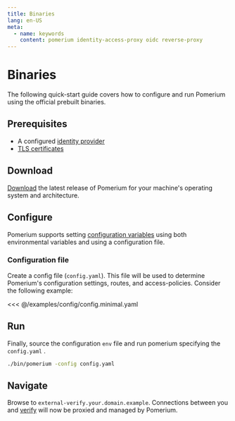 ```yaml
---
title: Binaries
lang: en-US
meta:
  - name: keywords
    content: pomerium identity-access-proxy oidc reverse-proxy
---
```


# Binaries

The following quick-start guide covers how to configure and run Pomerium using the official prebuilt binaries.

## Prerequisites

- A configured [identity provider]
- [TLS certificates]

## Download

[Download] the latest release of Pomerium for your machine's operating system and architecture.

## Configure

Pomerium supports setting [configuration variables] using both environmental variables and using a configuration file.

### Configuration file

Create a config file (`config.yaml`). This file will be used to determine Pomerium's configuration settings, routes, and access-policies. Consider the following example:

<<< @/examples/config/config.minimal.yaml

## Run

Finally, source the configuration `env` file and run pomerium specifying the `config.yaml` .

```bash
./bin/pomerium -config config.yaml
```

## Navigate

Browse to `external-verify.your.domain.example`. Connections between you and [verify] will now be proxied and managed by Pomerium.

[configuration variables]: ../../reference/readme.md
[download]: https://github.com/pomerium/pomerium/releases
[verify]: https://verify.pomerium.com/
[identity provider]: ../identity-providers/
[tls certificates]: ../topics/certificates.md
